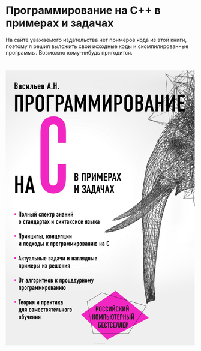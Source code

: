 # Программирование на C++ в примерах и задачах
На сайте уважаемого издательства нет примеров кода из этой книги, поэтому я решил выложить свои исходные коды и скомпилированные программы. Возможно кому-нибудь пригодится.
#
![Программирование на C++ в примерах и задачах](https://github.com/olegbukatchuk/book-c-the-examples-and-tasks/blob/master/img/cover.jpg)

